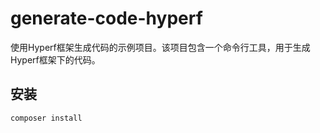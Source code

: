 # generate-code-hyperf

使用Hyperf框架生成代码的示例项目。该项目包含一个命令行工具，用于生成Hyperf框架下的代码。

## 安装

```bash
composer install
```

